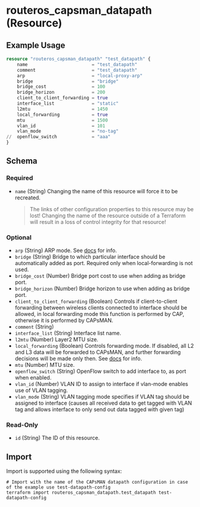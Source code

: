 # routeros_capsman_datapath (Resource)


## Example Usage
```terraform
resource "routeros_capsman_datapath" "test_datapath" {
	name                        = "test_datapath"
	comment                     = "test_datapath"
	arp                         = "local-proxy-arp"
	bridge                      = "bridge"
	bridge_cost                 = 100
	bridge_horizon              = 200
	client_to_client_forwarding = true
	interface_list              = "static"
	l2mtu                       = 1450
	local_forwarding            = true
	mtu                         = 1500
	vlan_id                     = 101
	vlan_mode                   = "no-tag"
//  openflow_switch             = "aaa"
}
```

<!-- schema generated by tfplugindocs -->
## Schema

### Required

- `name` (String) Changing the name of this resource will force it to be recreated.
	> The links of other configuration properties to this resource may be lost!
	> Changing the name of the resource outside of a Terraform will result in a loss of control integrity for that resource!

### Optional

- `arp` (String) ARP mode. See [docs](https://wiki.mikrotik.com/wiki/Manual:IP/ARP#ARP_Modes) for info.
- `bridge` (String) Bridge to which particular interface should be automatically added as port. Required only when local-forwarding is not used.
- `bridge_cost` (Number) Bridge port cost to use when adding as bridge port.
- `bridge_horizon` (Number) Bridge horizon to use when adding as bridge port.
- `client_to_client_forwarding` (Boolean) Controls if client-to-client forwarding between wireless clients connected to interface should be allowed, in local forwarding mode this function is performed by CAP, otherwise it is performed by CAPsMAN.
- `comment` (String)
- `interface_list` (String) Interface list name.
- `l2mtu` (Number) Layer2 MTU size.
- `local_forwarding` (Boolean) Controls forwarding mode. If disabled, all L2 and L3 data will be forwarded to CAPsMAN, and further forwarding decisions will be made only then. See [docs](https://wiki.mikrotik.com/wiki/Manual:CAPsMAN#Local_Forwarding_Mode) for info.
- `mtu` (Number) MTU size.
- `openflow_switch` (String) OpenFlow switch to add interface to, as port when enabled.
- `vlan_id` (Number) VLAN ID to assign to interface if vlan-mode enables use of VLAN tagging.
- `vlan_mode` (String) VLAN tagging mode specifies if VLAN tag should be assigned to interface (causes all received data to get tagged with VLAN tag and allows interface to only send out data tagged with given tag)

### Read-Only

- `id` (String) The ID of this resource.

## Import
Import is supported using the following syntax:
```shell
# Import with the name of the CAPsMAN datapath configuration in case of the example use test-datapath-config
terraform import routeros_capsman_datapath.test_datapath test-datapath-config
```
